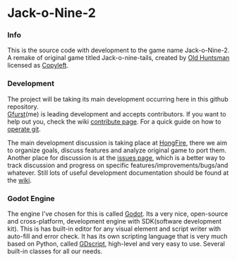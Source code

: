 # Jack-o-Nine-2

### Info

This is the source code with development to the game name Jack-o-Nine-2.  
A remake of original game titled Jack-o-nine-tails, created by [Old Huntsman][] licensed as [Copyleft][].

### Development

The project will be taking its main development occurring here in this github repository.  
[Gfurst]\(me\) is leading development and accepts contributors. If you want to help out you, check the wiki [contribute page](../../wiki/contribute). For a quick guide on how to [operate git](../../wiki/gitguide).

The main development discussion is taking place at [HongFire], there we aim to organize goals, discuss features and analyze original game to port them. Another place for discussion is at the [issues page](../../issues), which is a better way to track discussion and progress on specific features/improvements/bugs/and whatever. Still lots of useful development documentation should be found at the [wiki](../../wiki).

### Godot Engine

The engine I've chosen for this is called [Godot][]. Its a very nice, open-source and cross-platform, development engine with SDK(software development kit). This is has built-in editor for any visual element and script writer with auto-fill and error check. It has its own scripting language that is very much based on Python, called [GDscript][], high-level and very easy to use. Several built-in classes for all our needs.



[Old Huntsman]: http://oldhuntergames.blogspot.ru/
[Copyleft]: http://www.gnu.org/copyleft/copyleft.html
[Gfurst]: https://github.com/Gfurst
[HongFire]: http://www.hongfire.com/forum/showthread.php/447385-Jack-0-Nine-2-development-thread
[Godot]: http://www.godotengine.org/
[GDscript]: https://github.com/godotengine/godot/wiki/gdscript
